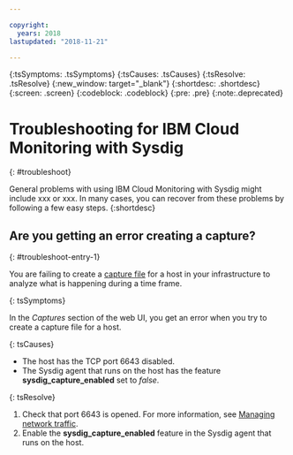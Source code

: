 ```yaml
---

copyright:
  years: 2018
lastupdated: "2018-11-21"

---
```


{:tsSymptoms: .tsSymptoms}
{:tsCauses: .tsCauses}
{:tsResolve: .tsResolve}
{:new_window: target="_blank"}
{:shortdesc: .shortdesc}
{:screen: .screen}
{:codeblock: .codeblock}
{:pre: .pre}
{:note:.deprecated}

# Troubleshooting for IBM Cloud Monitoring with Sysdig
{: #troubleshoot}

General problems with using IBM Cloud Monitoring with Sysdig might include xxx or xxx. In many cases, you can recover from these problems by following a few easy steps.
{:shortdesc}

## Are you getting an error creating a capture?
{: #troubleshoot-entry-1}

You are failing to create a [capture file](/docs/services/Monitoring-with-Sysdig/captures.html#captures) for a host in your infrastructure to analyze what is happening during a time frame. 


{: tsSymptoms}

In the *Captures* section of the web UI, you get an error when you try to create a capture file for a host.

{: tsCauses}

* The host has the TCP port 6643 disabled.
* The Sysdig agent that runs on the host has the feature **sysdig_capture_enabled** set to *false*.

{: tsResolve}

1. Check that port 6643 is opened. For more information, see [Managing network traffic](/docs/services/Monitoring-with-Sysdig/network.html#send).
2. Enable the **sysdig_capture_enabled** feature in the Sysdig agent that runs on the host.

